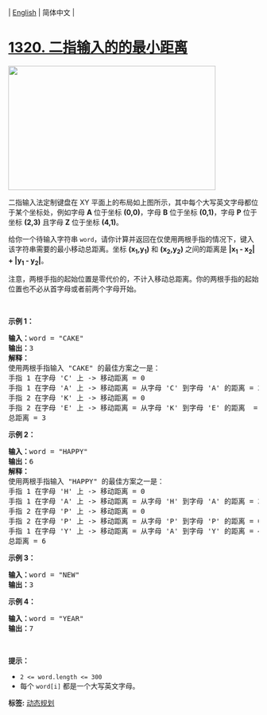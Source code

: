 | [English](README_EN.md) | 简体中文 |

# [1320. 二指输入的的最小距离](https://leetcode-cn.com/problems/minimum-distance-to-type-a-word-using-two-fingers)
<p><img alt="" src="https://assets.leetcode-cn.com/aliyun-lc-upload/uploads/2020/01/11/leetcode_keyboard.png" style="height: 250px; width: 417px;"></p>

<p>二指输入法定制键盘在 XY 平面上的布局如上图所示，其中每个大写英文字母都位于某个坐标处，例如字母&nbsp;<strong>A</strong>&nbsp;位于坐标&nbsp;<strong>(0,0)</strong>，字母&nbsp;<strong>B</strong>&nbsp;位于坐标&nbsp;<strong>(0,1)</strong>，字母&nbsp;<strong>P</strong>&nbsp;位于坐标&nbsp;<strong>(2,3)</strong>&nbsp;且字母 <strong>Z</strong>&nbsp;位于坐标&nbsp;<strong>(4,1)</strong>。</p>

<p>给你一个待输入字符串&nbsp;<code>word</code>，请你计算并返回在仅使用两根手指的情况下，键入该字符串需要的最小移动总距离。坐标&nbsp;<strong>(x<sub>1</sub>,y<sub>1</sub>)</strong> 和 <strong>(x<sub>2</sub>,y<sub>2</sub>)</strong> 之间的距离是&nbsp;<strong>|x<sub>1</sub> - x<sub>2</sub>| + |y<sub>1</sub> - y<sub>2</sub>|</strong>。&nbsp;</p>

<p>注意，两根手指的起始位置是零代价的，不计入移动总距离。你的两根手指的起始位置也不必从首字母或者前两个字母开始。</p>

<p>&nbsp;</p>

<p><strong>示例 1：</strong></p>

<pre><strong>输入：</strong>word = &quot;CAKE&quot;
<strong>输出：</strong>3
<strong>解释： 
</strong>使用两根手指输入 &quot;CAKE&quot; 的最佳方案之一是： 
手指 1 在字母 &#39;C&#39; 上 -&gt; 移动距离 = 0 
手指 1 在字母 &#39;A&#39; 上 -&gt; 移动距离 = 从字母 &#39;C&#39; 到字母 &#39;A&#39; 的距离 = 2 
手指 2 在字母 &#39;K&#39; 上 -&gt; 移动距离 = 0 
手指 2 在字母 &#39;E&#39; 上 -&gt; 移动距离 = 从字母 &#39;K&#39; 到字母 &#39;E&#39; 的距离  = 1 
总距离 = 3
</pre>

<p><strong>示例 2：</strong></p>

<pre><strong>输入：</strong>word = &quot;HAPPY&quot;
<strong>输出：</strong>6
<strong>解释： </strong>
使用两根手指输入 &quot;HAPPY&quot; 的最佳方案之一是：
手指 1 在字母 &#39;H&#39; 上 -&gt; 移动距离 = 0
手指 1 在字母 &#39;A&#39; 上 -&gt; 移动距离 = 从字母 &#39;H&#39; 到字母 &#39;A&#39; 的距离 = 2
手指 2 在字母 &#39;P&#39; 上 -&gt; 移动距离 = 0
手指 2 在字母 &#39;P&#39; 上 -&gt; 移动距离 = 从字母 &#39;P&#39; 到字母 &#39;P&#39; 的距离 = 0
手指 1 在字母 &#39;Y&#39; 上 -&gt; 移动距离 = 从字母 &#39;A&#39; 到字母 &#39;Y&#39; 的距离 = 4
总距离 = 6
</pre>

<p><strong>示例 3：</strong></p>

<pre><strong>输入：</strong>word = &quot;NEW&quot;
<strong>输出：</strong>3
</pre>

<p><strong>示例 4：</strong></p>

<pre><strong>输入：</strong>word = &quot;YEAR&quot;
<strong>输出：</strong>7
</pre>

<p>&nbsp;</p>

<p><strong>提示：</strong></p>

<ul>
	<li><code>2 &lt;= word.length &lt;= 300</code></li>
	<li>每个 <code>word[i]</code>&nbsp;都是一个大写英文字母。</li>
</ul>

**标签:**  [动态规划](https://leetcode-cn.com/tag/dynamic-programming) 